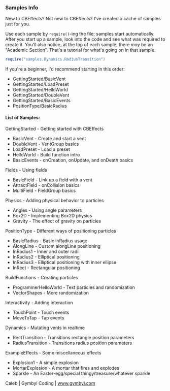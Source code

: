 ### Samples Info ###

New to CBEffects? Not new to CBEffects? I've created a cache of samples just for you.

Use each sample by `require()`-ing the file; samples start automatically. After you start up a sample, look into the code and see what was required to create it. You'll also notice, at the top of each sample, there *may* be an "Academic Section". That's a tutorial for what's going on in that sample.

```Lua
require("samples.Dynamics.RadiusTransition")
```

If you're a beginner, I'd recommend starting in this order:
 * GettingStarted/BasicVent
 * GettingStarted/LoadPreset
 * GettingStarted/HelloWorld
 * GettingStarted/DoubleVent
 * GettingStarted/BasicEvents
 * PositionType/BasicRadius

#### List of Samples: ####

GettingStarted - Getting started with CBEffects
 * BasicVent - Create and start a vent
 * DoubleVent - VentGroup basics
 * LoadPreset - Load a preset
 * HelloWorld - Build function intro
 * BasicEvents - onCreation, onUpdate, and onDeath basics

Fields - Using fields
 * BasicField - Link up a field with a vent
 * AttractField - onCollision basics
 * MultiField - FieldGroup basics

Physics - Adding physical behavior to particles
 * Angles - Using angle parameters
 * Box2D - Implementing Box2D physics
 * Gravity - The effect of gravity on particles

PositionType - Different ways of positioning particles
 * BasicRadius - Basic inRadius usage
 * AlongLine - Custom alongLine positioning
 * InRadius1 - Inner and outer radii
 * InRadius2 - Elliptical positioning
 * InRadius3 - Elliptical positioning with inner ellipse
 * InRect - Rectangular positioning

BuildFunctions - Creating particles
 * ProgrammerHelloWorld - Text particles and randomization
 * VectorShapes - More randomization

Interactivity - Adding interaction
 * TouchPoint - Touch events
 * MoveToTap - Tap events

Dynamics - Mutating vents in realtime
 * RectTransition - Transitions rectangle position parameters
 * RadiusTransition - Transitions radius position parameters

ExampleEffects - Some miscellaneous effects
 * Explosion1 - A simple explosion
 * MortarExplosion - A mortar that fires and explodes
 * Sparkle - An Easter-egg/special thingy/treasure/whatever sparkle

Caleb | Gymbyl Coding | www.gymbyl.com